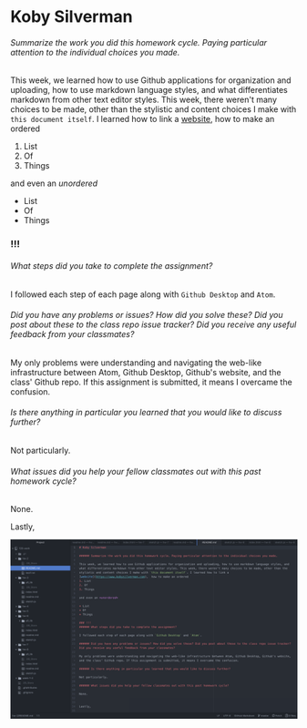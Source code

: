 # Koby Silverman

###### Summarize the work you did this homework cycle. Paying particular attention to the individual choices you made.

This week, we learned how to use Github applications for organization and uploading, how to use markdown language styles, and what differentiates markdown from other text editor styles. This week, there weren't many choices to be made, other than the stylistic and content choices I make with `this document itself`. I learned how to link a [website](https://www.kobysilverman.com),  how to make an ordered
1. List
2. Of
3. Things

and even an *unordered*

* List
* Of
* Things

### !!!
###### What steps did you take to complete the assignment?

I followed each step of each page along with `Github Desktop` and `Atom`.

###### Did you have any problems or issues? How did you solve these? Did you post about these to the class repo issue tracker? Did you receive any useful feedback from your classmates?

My only problems were understanding and navigating the web-like infrastructure between Atom, Github Desktop, Github's website, and the class' Github repo. If this assignment is submitted, it means I overcame the confusion.

###### Is there anything in particular you learned that you would like to discuss further?

Not particularly.

###### What issues did you help your fellow classmates out with this past homework cycle?

None.


Lastly,

![Image of Atom](12345.png)

